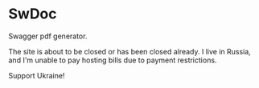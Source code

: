 # SwDoc
Swagger pdf generator.

The site is about to be closed or has been closed already. I live in Russia, and I'm unable to pay hosting bills due to payment restrictions.

Support Ukraine!
